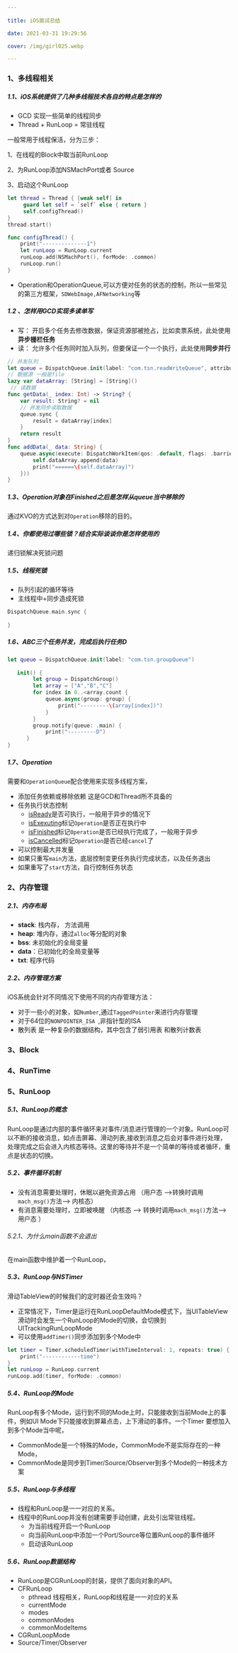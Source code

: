 ```yaml
---
	
title: iOS面试总结

date: 2021-03-31 19:29:56

cover: /img/girl025.webp

---
```


### 1、多线程相关

##### 1.1、iOS系统提供了几种多线程技术各自的特点是怎样的

* GCD 实现一些简单的线程同步
* Thread + RunLoop = 常驻线程

一般常用于线程保活，分为三步：

1、在线程的Block中取当前RunLoop

2、为RunLoop添加NSMachPort或者 Source

3、启动这个RunLoop

```Swift
let thread = Thread { [weak self] in
     guard let self = `self` else { return }
     self.configThread()
}
thread.start()

func configThread() {
    print("--------------1")
    let runLoop = RunLoop.current
    runLoop.add(NSMachPort(), forMode: .common)
    runLoop.run()
}
```

* Operation和OperationQueue,可以方便对任务的状态的控制，所以一些常见的第三方框架，`SDWebImage,AFNetworking`等

##### 1.2 、怎样用GCD实现多读单写

* 写： 开启多个任务去修改数据，保证资源部被抢占，比如卖票系统，此处使用**异步栅栏任务**
* 读： 允许多个任务同时加入队列，但要保证一个一个执行，此处使用**同步并行**

```Swift
// 并发队列
let queue = DispatchQueue.init(label: "com.tsn.readWriteQueue", attributes: .concurrent)
// 数据源 一般是file
lazy var dataArray: [String] = [String]()
 // 读数据
func getData(_ index: Int) -> String? {
    var result: String? = nil
    // 并发同步读取数据
    queue.sync {
        result = dataArray[index]
    }
    return result
}
func addData(_ data: String) {
    queue.async(execute: DispatchWorkItem(qos: .default, flags: .barrier, block: {
        self.dataArray.append(data)
        print("======\(self.dataArray)")
    }))
}
```

##### 1.3、Operation对象在Finished之后是怎样从queue当中移除的

通过KVO的方式达到对`Operation`移除的目的。

##### 1.4、你都使用过哪些锁？结合实际谈谈你是怎样使用的

递归锁解决死锁问题

##### 1.5、线程死锁

* 队列引起的循环等待
* 主线程中+同步造成死锁

```Swift
DispatchQueue.main.sync { 
    
}
```

##### 1.6、ABC三个任务并发，完成后执行任务D

```Swift
let queue = DispatchQueue.init(label: "com.tsn.groupQueue")
    
   init() {
        let group = DispatchGroup()
        let array = ["A","B","C"]
        for index in 0..<array.count {
            queue.async(group: group) {
                print("---------\(array[index])")
            }
        }
        group.notify(queue: .main) {
            print("---------D")
      }
}
```

##### 1.7、Operation

需要和`OperationQueue`配合使用来实现多线程方案，

* 添加任务依赖或移除依赖 这是GCD和Thread所不具备的
* 任务执行状态控制
  * [isReady](https://developer.apple.com/documentation/foundation/operation/1412992-isready)是否可执行，一般用于异步的情况下
  * [isExexuting](https://developer.apple.com/documentation/foundation/operation/1415621-isexecuting)标记`Operation`是否正在执行中
  * [isFinished](https://developer.apple.com/documentation/foundation/operation/1413540-isfinished)标记`Operation`是否已经执行完成了，一般用于异步
  * [isCancelled](https://developer.apple.com/documentation/foundation/operation#1661262)标记`Operation`是否已经`cancel`了
* 可以控制最大并发量
* 如果只重写`main`方法，底层控制变更任务执行完成状态，以及任务退出
* 如果重写了`start`方法，自行控制任务状态

### 2、内存管理

##### 2.1、内存布局

* **stack**: 栈内存， 方法调用
* **heap**: 堆内存，通过`alloc`等分配的对象
* **bss**: 未初始化的全局变量
* **data**：已初始化的全局变量等
* **txt**: 程序代码

##### 2.2、内存管理方案

iOS系统会针对不同情况下使用不同的内存管理方法：

* 对于一些小的对象，如`Number`,通过`TaggedPointer`来进行内存管理
* 对于64位的`NONPOINTER_ISA `,非指针型的ISA
* 散列表 是一种复杂的数据结构，其中包含了弱引用表 和散列计数表

### 3、Block

### 4、RunTime

### 5、RunLoop

##### 5.1、RunLoop的概念

RunLoop是通过内部的事件循环来对事件/消息进行管理的一个对象。RunLoop可以不断的接收消息，如点击屏幕、滑动列表,接收到消息之后会对事件进行处理，处理完成之后会进入内核态等待。这里的等待并不是一个简单的等待或者循环，重点是状态的切换。

##### 5.2、事件循环机制

* 没有消息需要处理时，休眠以避免资源占用 （用户态 -->转换时调用`mach_msg()`方法--> 内核态）
* 有消息需要处理时，立即被唤醒 （内核态 --> 转换时调用`mach_msg()`方法--> 用户态 ）

###### 5.2.1、为什么main函数不会退出

  在main函数中维护着一个RunLoop，

##### 5.3、RunLoop与NSTimer

滑动TableView的时候我们的定时器还会生效吗？

* 正常情况下，Timer是运行在RunLoopDefaultMode模式下，当UITableView滑动时会发生一个RunLoop的Mode的切换，会切换到UITrackingRunLoopMode
* 可以使用`addTimer()`同步添加到多个Mode中

```Swift
let timer = Timer.scheduledTimer(withTimeInterval: 1, repeats: true) { (time) in
    print("------------time")
}
let runLoop = RunLoop.current
runLoop.add(timer, forMode: .common)
```

##### 5.4、RunLoop的Mode

RunLoop有多个Mode，运行到不同的Mode上时，只能接收到当前Mode上的事件，例如UI Mode下只能接收到屏幕点击，上下滑动的事件。一个Timer 要想加入到多个Mode当中呢，

* CommonMode是一个特殊的Mode，CommonMode不是实际存在的一种Mode，
* CommonMode是同步到Timer/Source/Observer到多个Mode的一种技术方案

##### 5.5、RunLoop与多线程

* 线程和RunLoop是一一对应的关系。
* 线程中的RunLoop并没有创建需要手动创建，此处引出常驻线程。
  * 为当前线程开启一个RunLoop
  * 向当前RunLoop中添加一个Port/Source等位置RunLoop的事件循环
  * 启动该RunLoop

##### 5.6、RunLoop数据结构

* RunLoop是CGRunLoop的封装，提供了面向对象的API。
* CFRunLoop
  * pthread 线程相关，RunLoop和线程是一一对应的关系
  * currentMode 
  * modes
  * commonModes
  * commonModeItems
* CGRunLoopMode
* Source/Timer/Observer

